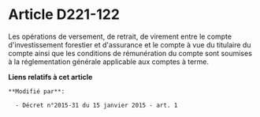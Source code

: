 # Article D221-122

Les opérations de versement, de retrait, de virement entre le compte d'investissement forestier et d'assurance et le compte à
vue du titulaire du compte ainsi que les conditions de rémunération du compte sont soumises à la réglementation générale
applicable aux comptes à terme.

**Liens relatifs à cet article**

	**Modifié par**:

	  - Décret n°2015-31 du 15 janvier 2015 - art. 1
